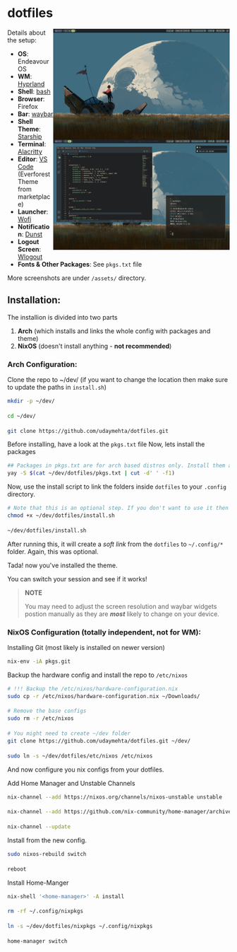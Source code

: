 # dotfiles

<img src="./assets/example.png" alt="img" align="right" width="400px">

Details about the setup:

- **OS**: Endeavour OS
- **WM**: [Hyprland](https://github.com/hyprwm/Hyprland)
- **Shell**: [bash](https://wiki.archlinux.org/title/bash)
- **Browser**: Firefox
- **Bar**: [waybar](https://github.com/Alexays/Waybar)
- **Shell Theme**: [Starship](https://starship.rs)
- **Terminal**: [Alacritty](https://github.com/alacritty/alacritty)
- **Editor**: [VS Code](https://code.visualstudio.com/) (Everforest Theme from marketplace)
- **Launcher**: [Wofi](https://hg.sr.ht/~scoopta/wofi)
- **Notification**: [Dunst](https://github.com/dunst-project/dunst)
- **Logout Screen**: [Wlogout](https://github.com/ArtsyMacaw/wlogout)
- **Fonts & Other Packages**: See `pkgs.txt` file

More screenshots are under `/assets/` directory.

## Installation:

The installion is divided into two parts

1. **Arch** (which installs and links the whole config with packages and theme)
2. **NixOS** (doesn't install anything - **not recommended**)

### Arch Configuration:

Clone the repo to ~/dev/ (if you want to change the location then make sure to update the paths in `install.sh`)

```bash
mkdir -p ~/dev/

cd ~/dev/

git clone https://github.com/udaymehta/dotfiles.git
```

Before installing, have a look at the `pkgs.txt` file
Now, lets install the packages

```bash
## Packages in pkgs.txt are for arch based distros only. Install them according to your own system.
yay -S $(cat ~/dev/dotfiles/pkgs.txt | cut -d' ' -f1)
```

Now, use the install script to link the folders inside `dotfiles` to your `.config` directory.

```bash
# Note that this is an optional step. If you don't want to use it then you can manually copy paste the files like normal.
chmod +x ~/dev/dotfiles/install.sh

~/dev/dotfiles/install.sh
```

After running this, it will create a _soft link_ from the `dotfiles` to `~/.config/*` folder. Again, this was optional.

Tada! now you've installed the theme.

You can switch your session and see if it works!

> **NOTE**
>
> You may need to adjust the screen resolution and waybar widgets postion manually as they are _**most**_ likely to change on your device.

### NixOS Configuration (totally independent, not for WM):

Installing Git (most likely is installed on newer version)

```bash
nix-env -iA pkgs.git
```

Backup the hardware config and install the repo to `/etc/nixos`

```bash
# !!! Backup the /etc/nixos/hardware-configuration.nix
sudo cp -r /etc/nixos/hardware-configuration.nix ~/Downloads/

# Remove the base configs
sudo rm -r /etc/nixos

# You might need to create ~/dev folder
git clone https://github.com/udaymehta/dotfiles.git ~/dev/

sudo ln -s ~/dev/dotfiles/etc/nixos /etc/nixos
```

And now configure you nix configs from your dotfiles.

Add Home Manager and Unstable Channels

```bash
nix-channel --add https://nixos.org/channels/nixos-unstable unstable

nix-channel --add https://github.com/nix-community/home-manager/archive/master.tar.gz home-manager

nix-channel --update
```

Install from the new config.

```bash
sudo nixos-rebuild switch

reboot
```

Install Home-Manger

```bash
nix-shell '<home-manager>' -A install

rm -rf ~/.config/nixpkgs

ln -s ~/dev/dotfiles/nixpkgs ~/.config/nixpkgs

home-manager switch
```
